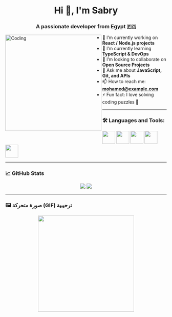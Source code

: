<h1 align="center">Hi 👋, I'm Sabry</h1>
<h3 align="center">A passionate developer from Egypt 🇪🇬</h3>

<img align="left" alt="Coding" width="300" src="https://media.giphy.com/media/qgQUggAC3Pfv687qPC/giphy.gif">

- 🔭 I’m currently working on **React / Node.js projects**
- 🌱 I’m currently learning **TypeScript & DevOps**
- 👯 I’m looking to collaborate on **Open Source Projects**
- 💬 Ask me about **JavaScript, Git, and APIs**
- 📫 How to reach me: **mohamed@example.com**
- ⚡ Fun fact: I love solving coding puzzles 🧩

---

### 🛠️ Languages and Tools:

<p align="left">
  <img src="https://cdn.jsdelivr.net/gh/devicons/devicon/icons/javascript/javascript-original.svg" width="40" height="40"/>
  <img src="https://cdn.jsdelivr.net/gh/devicons/devicon/icons/react/react-original.svg" width="40" height="40"/>
 
  <img src="https://cdn.jsdelivr.net/gh/devicons/devicon/icons/html5/html5-original.svg" width="40" height="40"/>
  <img src="https://cdn.jsdelivr.net/gh/devicons/devicon/icons/css3/css3-original.svg" width="40" height="40"/>
  <img src="https://cdn.jsdelivr.net/gh/devicons/devicon/icons/git/git-original.svg" width="40" height="40"/>
</p>

---

### 📈 GitHub Stats

<p align="center">
  <img src="https://github-readme-stats.vercel.app/api?username=MohamedDev&show_icons=true&theme=radical" />
  <img src="https://github-readme-streak-stats.herokuapp.com/?user=MohamedDev&theme=radical" />
</p>

---

### 🖼️ صورة متحركة (GIF) ترحيبية

<p align="center">
  <img src="https://media.giphy.com/media/xT9IgzoKnwFNmISR8I/giphy.gif" width="300"/>
</p>

